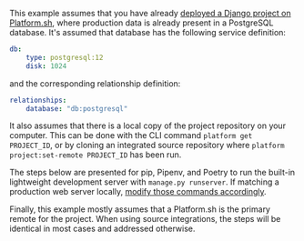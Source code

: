 This example assumes that you have already [deployed a Django project on Platform.sh](/guides/django/deploy), where production data is already present in a PostgreSQL database.
It's assumed that database has the following service definition:

```yaml {location=".platform/services.yaml"}
db:
    type: postgresql:12
    disk: 1024
```

and the corresponding relationship definition:

```yaml {location=".platform.app.yaml"}
relationships:
    database: "db:postgresql"
```

It also assumes that there is a local copy of the project repository on your computer.
This can be done with the CLI command `platform get PROJECT_ID`, or by cloning an integrated source repository where `platform project:set-remote PROJECT_ID` has been run.

The steps below are presented for pip, Pipenv, and Poetry to run the built-in lightweight development server with `manage.py runserver`. 
If matching a production web server locally, [modify those commands accordingly](/languages/python/server).

Finally, this example mostly assumes that a Platform.sh is the primary remote for the project. 
When using source integrations, the steps will be identical in most cases and addressed otherwise.
